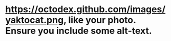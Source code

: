 # https://octodex.github.com/images/yaktocat.png, like your photo. Ensure you include some alt-text.
